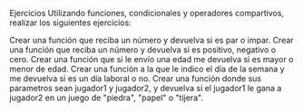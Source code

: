 Ejercicios
Utilizando funciones, condicionales y operadores compartivos, realizar los siguientes ejercicios:

Crear una función que reciba un número y devuelva si es par o impar.
Crear una función que reciba un número y devuelva si es positivo, negativo o cero.
Crear una función que si le envío una edad me devuelva si es mayor o menor de edad.
Crear una función a la que le indico el día de la semana y me devuelva si es un día laboral o no.
Crear una función donde sus parametros sean jugador1 y jugador2, y devuelva si el jugador1 le gana a jugador2 en un juego de "piedra", "papel" o "tijera".